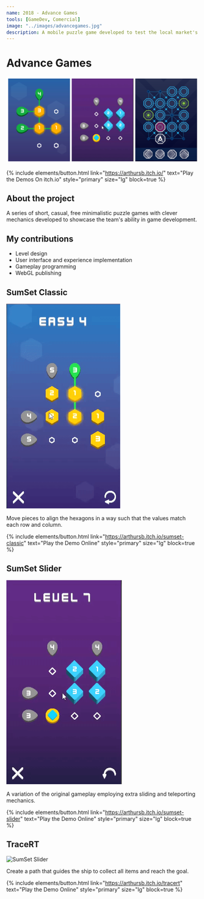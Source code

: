 ```yaml
---
name: 2018 - Advance Games
tools: [GameDev, Comercial]
image: "../images/advancegames.jpg"
description: A mobile puzzle game developed to test the local market's consumer practices.
---
```


# Advance Games

![Intro](../images/advancegames.jpg "Game screenshots")

{% include elements/button.html link="https://arthursb.itch.io/" text="Play the Demos On itch.io" style="primary" size="lg" block=true %}

## About the project

A series of short, casual, free minimalistic puzzle games with clever mechanics developed to showcase the team's ability in game development. 

## My contributions

- Level design
- User interface and experience implementation
- Gameplay programming
- WebGL publishing

## SumSet Classic

![SumSet Classic](../images/sumset-classic.gif "Building Image")

Move pieces to align the hexagons in a way such that the values match each row and column.

{% include elements/button.html link="https://arthursb.itch.io/sumset-classic" text="Play the Demo Online" style="primary" size="lg" block=true %}

## SumSet Slider

![SumSet Slider](../images/sumset-slider.gif "Building Image")

A variation of the original gameplay employing extra sliding and teleporting mechanics.

{% include elements/button.html link="https://arthursb.itch.io/sumset-slider" text="Play the Demo Online" style="primary" size="lg" block=true %}

## TraceRT

![SumSet Slider](../images/tracert.gif "Building Image")

Create a path that guides the ship to collect all items and reach the goal.

{% include elements/button.html link="https://arthursb.itch.io/tracert" text="Play the Demo Online" style="primary" size="lg" block=true %}